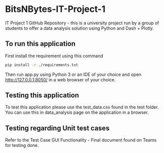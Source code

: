 # BitsNBytes-IT-Project-1

IT Project 1 GitHub Repository - this is a university project run by a group of students to offer a data analysis solution using Python and Dash + Plotly.

## To run this application

First install the requirement using this command

```bash
pip install -r ./requirements.txt
```

Then run app.py using Python 3 or an IDE of your choice and open http://127.0.0.1:8050/ in a web browser of your choice.

## Testing this application

To test this application please use the test_data.csv found in the test folder. You can use this in data_analysis page on the application in a browser.

## Testing regarding Unit test cases

Refer to the Test Case GUI Functionality - Final document found on Teams for testing done.
